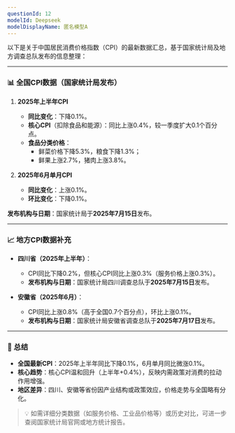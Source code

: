 ```yaml
---
questionId: 12
modelId: Deepseek
modelDisplayName: 匿名模型A
---
```

以下是关于中国居民消费价格指数（CPI）的最新数据汇总，基于国家统计局及地方调查总队发布的信息整理：

---

### 📊 **全国CPI数据（国家统计局发布）**
1. **2025年上半年CPI**  
   - **同比变化**：下降0.1%。  
   - **核心CPI**（扣除食品和能源）：同比上涨0.4%，较一季度扩大0.1个百分点。  
   - **食品分类价格**：  
     - 鲜菜价格下降5.3%，粮食下降1.3%；  
     - 鲜果上涨2.7%，猪肉上涨3.8%。  

2. **2025年6月单月CPI**  
   - **同比变化**：上涨0.1%。  
   - **环比变化**：下降0.1%。  

**发布机构与日期**：国家统计局于**2025年7月15日**发布。

---

### 📈 **地方CPI数据补充**
- **四川省（2025年上半年）**：  
  - CPI同比下降0.2%，但核心CPI同比上涨0.3%（服务价格上涨0.3%）。  
  - **发布机构与日期**：国家统计局四川调查总队于**2025年7月15日**发布。  

- **安徽省（2025年6月）**：  
  - CPI同比上涨0.8%（高于全国0.7个百分点），环比上涨0.1%。  
  - **发布机构与日期**：国家统计局安徽省调查总队于**2025年7月17日**发布。

---

### 💎 总结
- **全国最新CPI**：2025年上半年同比下降0.1%，6月单月同比微涨0.1%。  
- **核心趋势**：核心CPI温和回升（上半年+0.4%），反映内需政策对消费的拉动作用增强。  
- **地区差异**：四川、安徽等省份因产业结构或政策效应，价格走势与全国略有分化。  

> 💡 如需详细分类数据（如服务价格、工业品价格等）或历史对比，可进一步查阅国家统计局官网或地方统计报告。